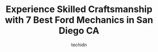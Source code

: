 ---
layout: ampstory
image: https://images.unsplash.com/photo-1598543877974-8fc727861c38?ixlib=rb-4.0.3&ixid=MnwxMjA3fDB8MHxwaG90by1wYWdlfHx8fGVufDB8fHx8&auto=format&fit=crop&w=640&h=853&q=80
author: techidn
featured: false
description: Searching for the finest Ford Mechanic in San Diego CA, USA? Look no further than the 7 best Ford Mechanic in the area, where youll find a team of highly qualified professionals ready to ha
title: Experience Skilled Craftsmanship with 7 Best Ford Mechanics in San Diego CA
cover:
   title: Experience Skilled Craftsmanship with 7 Best Ford Mechanics in San Diego CA
   subtitle: Rickpate
   background: https://images.unsplash.com/photo-1598543877974-8fc727861c38?ixlib=rb-4.0.3&ixid=MnwxMjA3fDB8MHxwaG90by1wYWdlfHx8fGVufDB8fHx8&auto=format&fit=crop&w=640&h=853&q=80

pages: 
 - layout: thirds
   top: <h1>#1 Mossy Ford</h1>
   bottom: "<p>Mossy Ford was extremely easy to work with. They were able to assist me despite not being local to the area. Adam kept in contact over the phone and text which was super </p>"
   background: https://www.knot35.com/toplist/wp-content/uploads/2023/06/best-ford-mechanic-1-in-san-diego-ca-1685837407.jpeg
   backgroundblur: true
 - layout: thirds
   top: <h1>#2 Johns Automotive Care</h1>
   bottom: "<p>6267 Riverdale St, San Diego, CA 92120, United States</p>"
   background: https://www.knot35.com/toplist/wp-content/uploads/2023/06/best-ford-mechanic-2-in-san-diego-ca-1685837408.png
   cta:
      link: https://www.knot35.com/toplist/experience-skilled-craftsmanship-with-7-best-ford-mechanics-in-san-diego-ca/
      text: Experience Skilled Craftsmanship with 7 Best Ford Mechanics in San Diego CA
 - layout: thirds
   top: <h1>#3 Perry Ford of National City Service</h1>
   bottom: "<p>2050 National City Blvd, National City, CA 91950, United States</p>"
   background: https://www.knot35.com/toplist/wp-content/uploads/2023/06/best-ford-mechanic-3-in-san-diego-ca-1685837409.jpeg
   cta:
      link: https://www.knot35.com/toplist/experience-skilled-craftsmanship-with-7-best-ford-mechanics-in-san-diego-ca/
      text: Experience Skilled Craftsmanship with 7 Best Ford Mechanics in San Diego CA
 - layout: thirds
   top: <h1>#4 Ray Frey Auto Center Inc</h1>
   bottom: "<p>7696 Vickers St, San Diego, CA 92111, United States</p>"
   background: https://images.unsplash.com/photo-1462556791646-c201b8241a94?ixlib=rb-4.0.3&ixid=MnwxMjA3fDB8MHxwaG90by1wYWdlfHx8fGVufDB8fHx8&auto=format&fit=crop&w=640&h=853&q=80
   cta:
      link: https://www.knot35.com/toplist/experience-skilled-craftsmanship-with-7-best-ford-mechanics-in-san-diego-ca/
      text: Experience Skilled Craftsmanship with 7 Best Ford Mechanics in San Diego CA
 - layout: thirds
   top: <h1>#5 Advantec Auto Repair</h1>
   bottom: "<p>2828 Adams Ave, San Diego, CA 92116, United States</p>"
   background: https://images.unsplash.com/photo-1510906594845-bc082582c8cc?ixlib=rb-4.0.3&ixid=MnwxMjA3fDB8MHxwaG90by1wYWdlfHx8fGVufDB8fHx8&auto=format&fit=crop&w=640&h=853&q=80
   cta:
      link: https://www.knot35.com/toplist/experience-skilled-craftsmanship-with-7-best-ford-mechanics-in-san-diego-ca/
      text: Experience Skilled Craftsmanship with 7 Best Ford Mechanics in San Diego CA
 - layout: thirds
   top: <h1>#6 Wentworth Automotive</h1>
   bottom: "<p>7755 Othello Ave, San Diego, CA 92111, United States</p>"
   background: https://images.unsplash.com/photo-1618556658017-fd9c732d1360?ixlib=rb-4.0.3&ixid=MnwxMjA3fDB8MHxwaG90by1wYWdlfHx8fGVufDB8fHx8&auto=format&fit=crop&w=640&h=853&q=80
   cta:
      link: https://www.knot35.com/toplist/experience-skilled-craftsmanship-with-7-best-ford-mechanics-in-san-diego-ca/
      text: Experience Skilled Craftsmanship with 7 Best Ford Mechanics in San Diego CA
 - layout: thirds
   top: <h1>#7 FTS Auto - Help Your Car Last Longer</h1>
   bottom: "<p>7954 Dagget St, San Diego, CA 92111, United States</p>"
   background: https://images.unsplash.com/photo-1484589065579-248aad0d8b13?ixlib=rb-4.0.3&ixid=MnwxMjA3fDB8MHxwaG90by1wYWdlfHx8fGVufDB8fHx8&auto=format&fit=crop&w=640&h=853&q=80
   cta:
      link: https://www.knot35.com/toplist/experience-skilled-craftsmanship-with-7-best-ford-mechanics-in-san-diego-ca/
      text: Experience Skilled Craftsmanship with 7 Best Ford Mechanics in San Diego CA
 - layout: thirds
   middle: Continue reading...
   background: https://images.unsplash.com/photo-1557672172-298e090bd0f1?ixlib=rb-4.0.3&ixid=MnwxMjA3fDB8MHxwaG90by1wYWdlfHx8fGVufDB8fHx8&auto=format&fit=crop&w=640&h=853&q=80
   cta:
      link: https://www.knot35.com/toplist/experience-skilled-craftsmanship-with-7-best-ford-mechanics-in-san-diego-ca/
      text: Experience Skilled Craftsmanship with 7 Best Ford Mechanics in San Diego CA
      
---